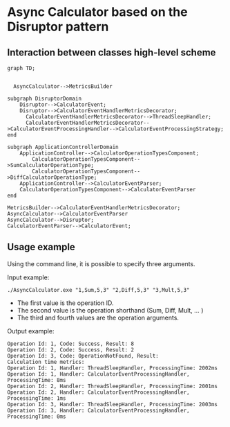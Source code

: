 # Async Calculator based on the Disruptor pattern

## Interaction between classes high-level scheme

```mermaid
graph TD;


  AsyncCalculator-->MetricsBuilder

subgraph DisruptorDomain
    Disruptor-->CalculatorEvent;
    Disruptor-->CalculatorEventHandlerMetricsDecorator;
      CalculatorEventHandlerMetricsDecorator-->ThreadSleepHandler;
      CalculatorEventHandlerMetricsDecorator-->CalculatorEventProcessingHandler-->CalculatorEventProcessingStrategy;
end

subgraph ApplicationControllerDomain
    ApplicationController-->CalculatorOperationTypesComponent;
        CalculatorOperationTypesComponent-->SumCalculatorOperationType;
        CalculatorOperationTypesComponent-->DiffCalculatorOperationType;
    ApplicationController-->CalculatorEventParser;
    CalculatorOperationTypesComponent-->CalculatorEventParser
end

MetricsBuilder-->CalculatorEventHandlerMetricsDecorator;
AsyncCalculator-->CalculatorEventParser
AsyncCalculator-->Disruptor;
CalculatorEventParser-->CalculatorEvent;
```

## Usage example
Using the command line, it is possible to specify three arguments.

Input example:
```Shell
./AsyncCalculator.exe "1,Sum,5,3" "2,Diff,5,3" "3,Mult,5,3"
```
- The first value is the operation ID.
- The second value is the operation shorthand (Sum, Diff, Mult, … )
- The third and fourth values are the operation arguments.

Output example:
```Shell
Operation Id: 1, Code: Success, Result: 8
Operation Id: 2, Code: Success, Result: 2
Operation Id: 3, Code: OperationNotFound, Result:
Calculation time metrics:
Operation Id: 1, Handler: ThreadSleepHandler, ProcessingTime: 2002ms
Operation Id: 1, Handler: CalculatorEventProcessingHandler, ProcessingTime: 8ms
Operation Id: 2, Handler: ThreadSleepHandler, ProcessingTime: 2001ms
Operation Id: 2, Handler: CalculatorEventProcessingHandler, ProcessingTime: 1ms
Operation Id: 3, Handler: ThreadSleepHandler, ProcessingTime: 2003ms
Operation Id: 3, Handler: CalculatorEventProcessingHandler, ProcessingTime: 0ms
```


